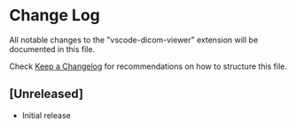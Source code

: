 # Change Log

All notable changes to the "vscode-dicom-viewer" extension will be documented in this file.

Check [Keep a Changelog](http://keepachangelog.com/) for recommendations on how to structure this file.

## [Unreleased]

- Initial release